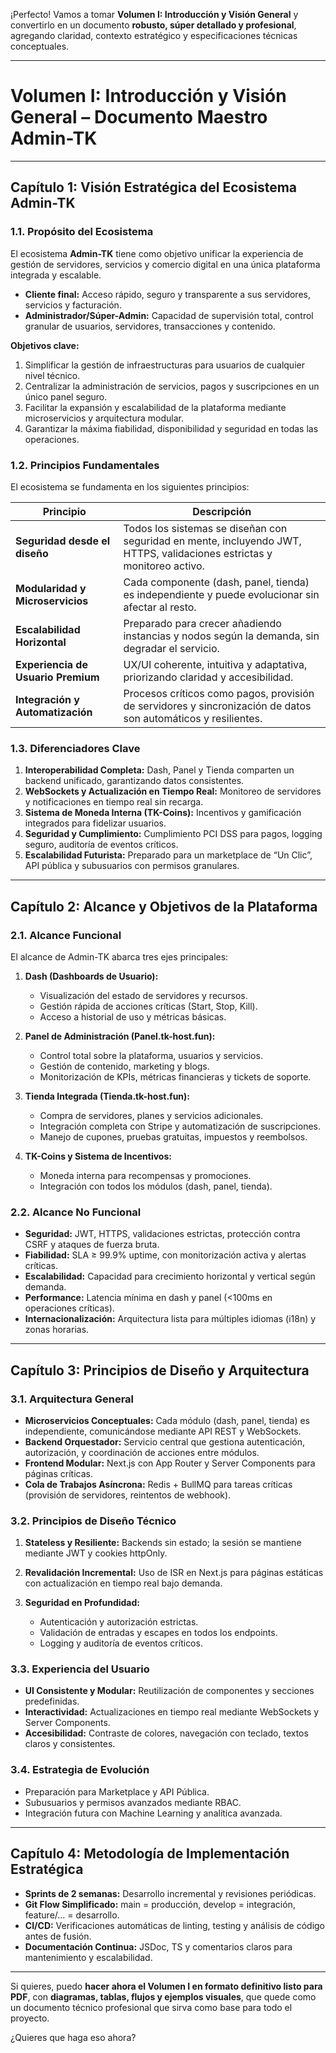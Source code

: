 ¡Perfecto! Vamos a tomar **Volumen I: Introducción y Visión General** y convertirlo en un documento **robusto, súper detallado y profesional**, agregando claridad, contexto estratégico y especificaciones técnicas conceptuales.

---

# **Volumen I: Introducción y Visión General – Documento Maestro Admin-TK**

---

## **Capítulo 1: Visión Estratégica del Ecosistema Admin-TK**

### 1.1. Propósito del Ecosistema

El ecosistema **Admin-TK** tiene como objetivo unificar la experiencia de gestión de servidores, servicios y comercio digital en una única plataforma integrada y escalable.

* **Cliente final:** Acceso rápido, seguro y transparente a sus servidores, servicios y facturación.
* **Administrador/Súper-Admin:** Capacidad de supervisión total, control granular de usuarios, servidores, transacciones y contenido.

**Objetivos clave:**

1. Simplificar la gestión de infraestructuras para usuarios de cualquier nivel técnico.
2. Centralizar la administración de servicios, pagos y suscripciones en un único panel seguro.
3. Facilitar la expansión y escalabilidad de la plataforma mediante microservicios y arquitectura modular.
4. Garantizar la máxima fiabilidad, disponibilidad y seguridad en todas las operaciones.

### 1.2. Principios Fundamentales

El ecosistema se fundamenta en los siguientes principios:

| Principio                          | Descripción                                                                                                             |
| ---------------------------------- | ----------------------------------------------------------------------------------------------------------------------- |
| **Seguridad desde el diseño**      | Todos los sistemas se diseñan con seguridad en mente, incluyendo JWT, HTTPS, validaciones estrictas y monitoreo activo. |
| **Modularidad y Microservicios**   | Cada componente (dash, panel, tienda) es independiente y puede evolucionar sin afectar al resto.                        |
| **Escalabilidad Horizontal**       | Preparado para crecer añadiendo instancias y nodos según la demanda, sin degradar el servicio.                          |
| **Experiencia de Usuario Premium** | UX/UI coherente, intuitiva y adaptativa, priorizando claridad y accesibilidad.                                          |
| **Integración y Automatización**   | Procesos críticos como pagos, provisión de servidores y sincronización de datos son automáticos y resilientes.          |

### 1.3. Diferenciadores Clave

1. **Interoperabilidad Completa:** Dash, Panel y Tienda comparten un backend unificado, garantizando datos consistentes.
2. **WebSockets y Actualización en Tiempo Real:** Monitoreo de servidores y notificaciones en tiempo real sin recarga.
3. **Sistema de Moneda Interna (TK-Coins):** Incentivos y gamificación integrados para fidelizar usuarios.
4. **Seguridad y Cumplimiento:** Cumplimiento PCI DSS para pagos, logging seguro, auditoría de eventos críticos.
5. **Escalabilidad Futurista:** Preparado para un marketplace de “Un Clic”, API pública y subusuarios con permisos granulares.

---

## **Capítulo 2: Alcance y Objetivos de la Plataforma**

### 2.1. Alcance Funcional

El alcance de Admin-TK abarca tres ejes principales:

1. **Dash (Dashboards de Usuario):**

   * Visualización del estado de servidores y recursos.
   * Gestión rápida de acciones críticas (Start, Stop, Kill).
   * Acceso a historial de uso y métricas básicas.

2. **Panel de Administración (Panel.tk-host.fun):**

   * Control total sobre la plataforma, usuarios y servicios.
   * Gestión de contenido, marketing y blogs.
   * Monitorización de KPIs, métricas financieras y tickets de soporte.

3. **Tienda Integrada (Tienda.tk-host.fun):**

   * Compra de servidores, planes y servicios adicionales.
   * Integración completa con Stripe y automatización de suscripciones.
   * Manejo de cupones, pruebas gratuitas, impuestos y reembolsos.

4. **TK-Coins y Sistema de Incentivos:**

   * Moneda interna para recompensas y promociones.
   * Integración con todos los módulos (dash, panel, tienda).

### 2.2. Alcance No Funcional

* **Seguridad:** JWT, HTTPS, validaciones estrictas, protección contra CSRF y ataques de fuerza bruta.
* **Fiabilidad:** SLA ≥ 99.9% uptime, con monitorización activa y alertas críticas.
* **Escalabilidad:** Capacidad para crecimiento horizontal y vertical según demanda.
* **Performance:** Latencia mínima en dash y panel (<100ms en operaciones críticas).
* **Internacionalización:** Arquitectura lista para múltiples idiomas (i18n) y zonas horarias.

---

## **Capítulo 3: Principios de Diseño y Arquitectura**

### 3.1. Arquitectura General

* **Microservicios Conceptuales:** Cada módulo (dash, panel, tienda) es independiente, comunicándose mediante API REST y WebSockets.
* **Backend Orquestador:** Servicio central que gestiona autenticación, autorización, y coordinación de acciones entre módulos.
* **Frontend Modular:** Next.js con App Router y Server Components para páginas críticas.
* **Cola de Trabajos Asíncrona:** Redis + BullMQ para tareas críticas (provisión de servidores, reintentos de webhook).

### 3.2. Principios de Diseño Técnico

1. **Stateless y Resiliente:** Backends sin estado; la sesión se mantiene mediante JWT y cookies httpOnly.
2. **Revalidación Incremental:** Uso de ISR en Next.js para páginas estáticas con actualización en tiempo real bajo demanda.
3. **Seguridad en Profundidad:**

   * Autenticación y autorización estrictas.
   * Validación de entradas y escapes en todos los endpoints.
   * Logging y auditoría de eventos críticos.

### 3.3. Experiencia del Usuario

* **UI Consistente y Modular:** Reutilización de componentes y secciones predefinidas.
* **Interactividad:** Actualizaciones en tiempo real mediante WebSockets y Server Components.
* **Accesibilidad:** Contraste de colores, navegación con teclado, textos claros y consistentes.

### 3.4. Estrategia de Evolución

* Preparación para Marketplace y API Pública.
* Subusuarios y permisos avanzados mediante RBAC.
* Integración futura con Machine Learning y analítica avanzada.

---

## **Capítulo 4: Metodología de Implementación Estratégica**

* **Sprints de 2 semanas:** Desarrollo incremental y revisiones periódicas.
* **Git Flow Simplificado:** main = producción, develop = integración, feature/... = desarrollo.
* **CI/CD:** Verificaciones automáticas de linting, testing y análisis de código antes de fusión.
* **Documentación Continua:** JSDoc, TS y comentarios claros para mantenimiento y escalabilidad.

---

Si quieres, puedo **hacer ahora el Volumen I en formato definitivo listo para PDF**, con **diagramas, tablas, flujos y ejemplos visuales**, que quede como un documento técnico profesional que sirva como base para todo el proyecto.

¿Quieres que haga eso ahora?
